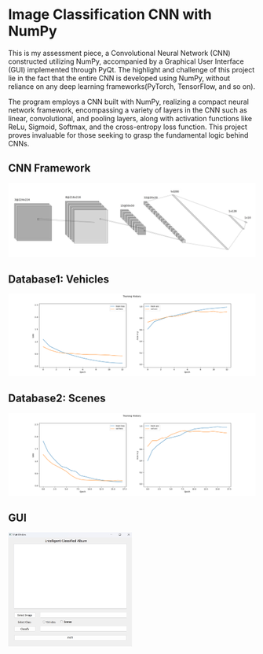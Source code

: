 # Image Classification CNN with NumPy


This is my assessment piece, a Convolutional Neural Network (CNN) constructed utilizing NumPy, accompanied by a Graphical User Interface (GUI) implemented through PyQt. The highlight and challenge of this project lie in the fact that the entire CNN is developed using NumPy, without reliance on any deep learning frameworks(PyTorch, TensorFlow, and so on). 

The program employs a CNN built with NumPy, realizing a compact neural network framework, encompassing a variety of layers in the CNN such as linear, convolutional, and pooling layers, along with activation functions like ReLu, Sigmoid, Softmax, and the cross-entropy loss function. This project proves invaluable for those seeking to grasp the fundamental logic behind CNNs.

## CNN Framework

![Framework](./.idea/framework.jpg)

## Database1: Vehicles

![Database1](./.idea/training_history1.png)

## Database2: Scenes

![Database2](./.idea/training_history2.png)

## GUI

<img src="./.idea/GUI.jpg" style="width:50%;height:50%;" />
